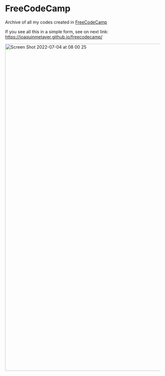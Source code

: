 # FreeCodeCamp

Archive of all my codes created in <a href="freecodecamp.org">FreeCodeCamp</a>

If you see all this in a simple form, see on next link: https://joaquinmetayer.github.io/freecodecamp/

<img width="1066" alt="Screen Shot 2022-07-04 at 08 00 25" src="https://user-images.githubusercontent.com/83543601/177141820-96e218c2-6bfb-4402-825b-7a5973261847.png">

